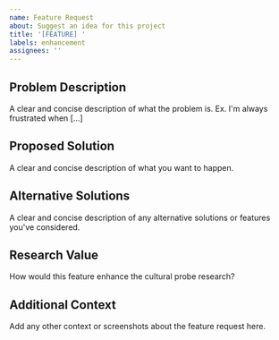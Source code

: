 ```yaml
---
name: Feature Request
about: Suggest an idea for this project
title: '[FEATURE] '
labels: enhancement
assignees: ''
---
```


## Problem Description
A clear and concise description of what the problem is. Ex. I'm always frustrated when [...]

## Proposed Solution
A clear and concise description of what you want to happen.

## Alternative Solutions
A clear and concise description of any alternative solutions or features you've considered.

## Research Value
How would this feature enhance the cultural probe research?

## Additional Context
Add any other context or screenshots about the feature request here.
